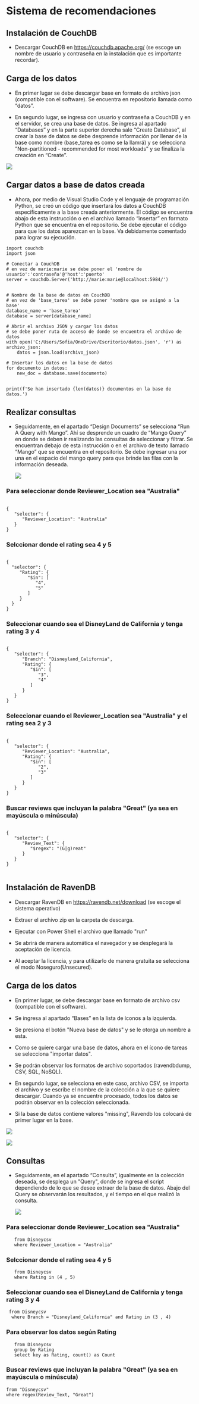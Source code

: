 # Sistema de recomendaciones
## Instalación de CouchDB
+ Descargar CouchDB en https://couchdb.apache.org/ (se escoge un nombre de usuario y contraseña en la instalación que es importante recordar).
   
## Carga de los datos
+ En primer lugar se debe descargar base en formato de archivo json (compatible con el software). Se encuentra en repositorio llamada como “datos”.
  
+ En segundo lugar, se ingresa con usuario y contraseña a CouchDB y en el servidor, se crea una base de datos. Se ingresa al apartado “Databases” y en la parte superior
  derecha sale “Create Database”, al crear la base de datos se debe desprende información por llenar de la base como nombre (base_tarea es como se la llamrá)
  y se selecciona ”Non-partitioned - recommended for most workloads” y se finaliza la creación en “Create”.

![](https://user-images.githubusercontent.com/147458630/275690075-8f341891-13d6-4c27-943c-5cafa3684e18.png)

## Cargar datos a base de datos creada
+ Ahora, por medio de Visual Studio Code y el lenguaje de programación Python, se creó un código que insertará los datos a CouchDB específicamente
  a la base creada anteriormente. El código se encuentra abajo de esta instrucción o en el archivo llamado “insertar” en formato Python que se encuentra en el repositorio. Se debe ejecutar el
  código para que los datos aparezcan en la base. Va debidamente comentado para lograr su ejecución.

```
import couchdb
import json

# Conectar a CouchDB
# en vez de marie:marie se debe poner el 'nombre de usuario':'contraseña'@'host':'puerto'
server = couchdb.Server('http://marie:marie@localhost:5984/') 


# Nombre de la base de datos en CouchDB
# en vez de 'base_tarea' se debe poner 'nombre que se asignó a la base'
database_name = 'base_tarea'
database = server[database_name]

# Abrir el archivo JSON y cargar los datos
# se debe poner ruta de acceso de donde se encuentra el archivo de datos
with open('C:/Users/Sofia/OneDrive/Escritorio/datos.json', 'r') as archivo_json:
    datos = json.load(archivo_json)

# Insertar los datos en la base de datos
for documento in datos:
    new_doc = database.save(documento)


print(f'Se han insertado {len(datos)} documentos en la base de datos.')

```

## Realizar consultas
+ Seguidamente, en el apartado “Design Documents” se selecciona “Run A Query with Mango”. Ahí se desprende un
  cuadro de “Mango Query” en donde se deben ir realizando las consultas de seleccionar y filtrar.  Se encuentran debajo de esta instrucción o en el archivo de texto llamado
  “Mango” que se encuentra en el repositorio. Se debe ingresar una por una en el espacio del mango query para que brinde las filas con la información deseada.


  ![](https://user-images.githubusercontent.com/147458630/275691727-9865ad5b-888f-4832-963a-6a6c8904a598.png)

  
### Para seleccionar donde Reviewer_Location sea "Australia"
```

{
   "selector": {
      "Reviewer_Location": "Australia"
   }
}  

 ```


### Selccionar donde el rating sea 4 y 5
 ```

{
   "selector": {
      "Rating": {
         "$in": [
            "4",
            "5"
         ]
      }
   }
}

```


### Seleccionar cuando sea el DisneyLand de California y tenga rating 3 y 4
```

{
   "selector": {
      "Branch": "Disneyland_California",
      "Rating": {
         "$in": [
            "3",
            "4"
         ]
      }
   }
} 

```


### Seleccionar cuando el Reviewer_Location sea "Australia" y el rating sea 2 y 3
```

{
   "selector": {
      "Reviewer_Location": "Australia",
      "Rating": {
         "$in": [
            "2",
            "3"
         ]
      }
   }
}

```


### Buscar reviews que incluyan la palabra "Great" (ya sea en mayúscula o minúscula)
```

{
   "selector": {
      "Review_Text": {
         "$regex": "(G|g)reat"
      }
   }
}


```
## Instalación de RavenDB
+ Descargar RavenDB en https://ravendb.net/download (se escoge el sistema operativo)
  
+ Extraer el archivo zip en la carpeta de descarga.
  
+ Ejecutar con Power Shell el archivo que llamado "run"
  
+ Se abrirá de manera automática el navegador y se desplegará la aceptación de licencia.
  
+ Al aceptar la licencia, y para utilizarlo de manera gratuita se selecciona el modo Noseguro(Unsecured).
  

## Carga de los datos
+ En primer lugar, se debe descargar base en formato de archivo csv (compatible con el software).
  
+ Se ingresa al apartado “Bases” en la lista de íconos a la izquierda.
  
+ Se presiona el botón "Nueva base de datos" y se le otorga un nombre a esta.
  
+ Como se quiere cargar una base de datos, ahora en el ícono de tareas se selecciona "importar datos".
  
+ Se podrán observar los formatos de archivo soportados (ravendbdump, CSV, SQL, NoSQL).
  
+ En segundo lugar, se selecciona en este caso, archivo CSV, se importa el archivo y se escribe el nombre de la colección a la que se quiere descargar. Cuando ya se encuentre procesado, todos los datos se podrán observar en la colección seleccionada.
  
+ Si la base de datos contiene valores "missing", Ravendb los colocará de primer lugar en la base.

  
 ![](https://user-images.githubusercontent.com/144878444/275912706-e25c0f5f-cf15-43b2-9532-5a98c4513a62.png)
 

 ![](https://user-images.githubusercontent.com/144878444/275913650-d92e2a21-7cd6-4d64-b3d1-c473041102df.png)


## Consultas

+ Seguidamente, en el apartado “Consulta”, igualmente en la colección deseada, se desplega un "Query", donde se ingresa el script dependiendo de lo que se desee extraer de la base de datos. Abajo del Query se observarán los resultados, y el tiempo en el que realizó la consulta.

  
  ![](https://user-images.githubusercontent.com/144878444/275914148-427f4a93-5dc9-4e85-97df-e235592433c2.png)

 ### Para seleccionar donde Reviewer_Location sea "Australia"
 ```
    from Disneycsv 
    where Reviewer_Location = "Australia"
```


 ### Selccionar donde el rating sea 4 y 5
 ```
    from Disneycsv 
    where Rating in (4 , 5)
```
    

 ### Seleccionar cuando sea el DisneyLand de California y tenga rating 3 y 4
 ```
  from Disneycsv 
   where Branch = "Disneyland_California" and Rating in (3 , 4)
```

### Para observar los datos según Rating
```
   from Disneycsv
   group by Rating
   select key as Rating, count() as Count
```
### Buscar reviews que incluyan la palabra "Great" (ya sea en mayúscula o minúscula)

```
from "Disneycsv" 
where regex(Review_Text, "Great")

```

